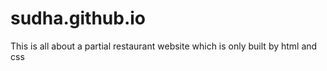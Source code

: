 # sudha.github.io
This is all about a partial restaurant website which is only built by html and css
